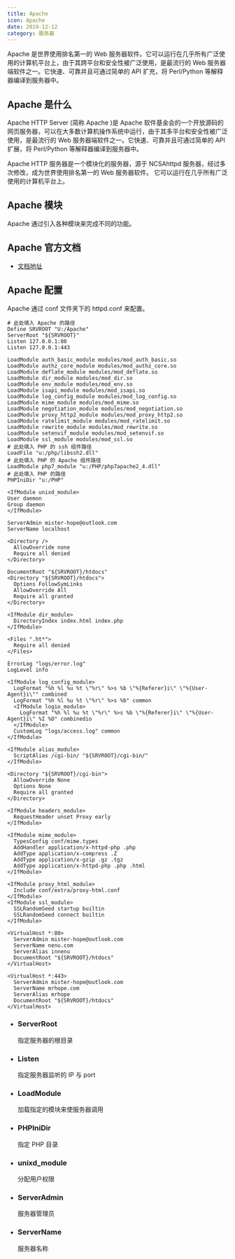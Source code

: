```yaml
---
title: Apache
icon: Apache
date: 2019-12-12
category: 服务器
---
```


Apache 是世界使用排名第一的 Web 服务器软件。它可以运行在几乎所有广泛使用的计算机平台上，由于其跨平台和安全性被广泛使用，是最流行的 Web 服务器端软件之一。它快速、可靠并且可通过简单的 API 扩充，将 Perl/Python 等解释器编译到服务器中。

<!-- more -->

## Apache 是什么

Apache HTTP Server (简称 Apache )是 Apache 软件基金会的一个开放源码的网页服务器，可以在大多数计算机操作系统中运行，由于其多平台和安全性被广泛使用，是最流行的 Web 服务器端软件之一。它快速、可靠并且可通过简单的 API 扩展，将 Perl/Python 等解释器编译到服务器中。

Apache HTTP 服务器是一个模块化的服务器，源于 NCSAhttpd 服务器，经过多次修改，成为世界使用排名第一的 Web 服务器软件。
它可以运行在几乎所有广泛使用的计算机平台上。

## Apache 模块

Apache 通过引入各种模块来完成不同的功能。

## Apache 官方文档

- [文档地址](https://httpd.apache.org/docs/2.4/zh-cn/)

## Apache 配置

Apache 通过 conf 文件夹下的 httpd.conf 来配置。

```apacheconf
# 此处填入 Apache 的路径
Define SRVROOT "U:/Apache"
ServerRoot "${SRVROOT}"
Listen 127.0.0.1:80
Listen 127.0.0.1:443

LoadModule auth_basic_module modules/mod_auth_basic.so
LoadModule authz_core_module modules/mod_authz_core.so
LoadModule deflate_module modules/mod_deflate.so
LoadModule dir_module modules/mod_dir.so
LoadModule env_module modules/mod_env.so
LoadModule isapi_module modules/mod_isapi.so
LoadModule log_config_module modules/mod_log_config.so
LoadModule mime_module modules/mod_mime.so
LoadModule negotiation_module modules/mod_negotiation.so
LoadModule proxy_http2_module modules/mod_proxy_http2.so
LoadModule ratelimit_module modules/mod_ratelimit.so
LoadModule rewrite_module modules/mod_rewrite.so
LoadModule setenvif_module modules/mod_setenvif.so
LoadModule ssl_module modules/mod_ssl.so
# 此处填入 PHP 的 ssh 组件路径
LoadFile "u:/php/libssh2.dll"
# 此处填入 PHP 的 Apache 组件路径
LoadModule php7_module "u:/PHP/php7apache2_4.dll"
# 此处填入 PHP 的路径
PHPIniDir "u:/PHP"

<IfModule unixd_module>
User daemon
Group daemon
</IfModule>

ServerAdmin mister-hope@outlook.com
ServerName localhost

<Directory />
  AllowOverride none
  Require all denied
</Directory>

DocumentRoot "${SRVROOT}/htdocs"
<Directory "${SRVROOT}/htdocs">
  Options FollowSymLinks
  AllowOverride All
  Require all granted
</Directory>

<IfModule dir_module>
  DirectoryIndex index.html index.php
</IfModule>

<Files ".ht*">
  Require all denied
</Files>

ErrorLog "logs/error.log"
LogLevel info

<IfModule log_config_module>
  LogFormat "%h %l %u %t \"%r\" %>s %b \"%{Referer}i\" \"%{User-Agent}i\"" combined
  LogFormat "%h %l %u %t \"%r\" %>s %b" common
  <IfModule logio_module>
    LogFormat "%h %l %u %t \"%r\" %>s %b \"%{Referer}i\" \"%{User-Agent}i\" %I %O" combinedio
  </IfModule>
  CustomLog "logs/access.log" common
</IfModule>

<IfModule alias_module>
  ScriptAlias /cgi-bin/ "${SRVROOT}/cgi-bin/"
</IfModule>

<Directory "${SRVROOT}/cgi-bin">
  AllowOverride None
  Options None
  Require all granted
</Directory>

<IfModule headers_module>
  RequestHeader unset Proxy early
</IfModule>

<IfModule mime_module>
  TypesConfig conf/mime.types
  AddHandler application/x-httpd-php .php
  AddType application/x-compress .Z
  AddType application/x-gzip .gz .tgz
  AddType application/x-httpd-php .php .html
</IfModule>

<IfModule proxy_html_module>
  Include conf/extra/proxy-html.conf
</IfModule>
<IfModule ssl_module>
  SSLRandomSeed startup builtin
  SSLRandomSeed connect builtin
</IfModule>

<VirtualHost *:80>
  ServerAdmin mister-hope@outlook.com
  ServerName nenu.com
  ServerAlias innenu
  DocumentRoot "${SRVROOT}/htdocs"
</VirtualHost>

<VirtualHost *:443>
  ServerAdmin mister-hope@outlook.com
  ServerName mrhope.com
  ServerAlias mrhope
  DocumentRoot "${SRVROOT}/htdocs"
</VirtualHost>
```

- ### ServerRoot

  指定服务器的根目录

- ### Listen

  指定服务器监听的 IP 与 port

- ### LoadModule

  加载指定的模块来使服务器调用

- ### PHPIniDir

  指定 PHP 目录

- ### unixd_module

  分配用户权限

- ### ServerAdmin

  服务器管理员

- ### ServerName

  服务器名称
